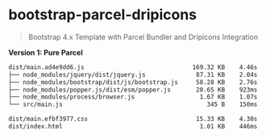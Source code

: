 # bootstrap-parcel-dripicons

> Bootstrap 4.x Template with Parcel Bundler and Dripicons Integration

**Version 1: Pure Parcel**

```bash
dist/main.ad4e9dd6.js                              169.32 KB    4.46s
├── node_modules/jquery/dist/jquery.js              87.31 KB    2.04s
├── node_modules/bootstrap/dist/js/bootstrap.js     58.28 KB    2.76s
├── node_modules/popper.js/dist/esm/popper.js       20.65 KB    923ms
├── node_modules/process/browser.js                  1.67 KB    1.07s
└── src/main.js                                        345 B    150ms

dist/main.efbf3977.css                              15.33 KB    4.30s
dist/index.html                                      1.01 KB    446ms
```
